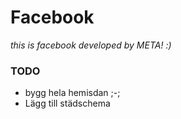 # Facebook
_this is facebook developed by META! :)_


### TODO
- bygg hela hemisdan ;-;
- Lägg till städschema
